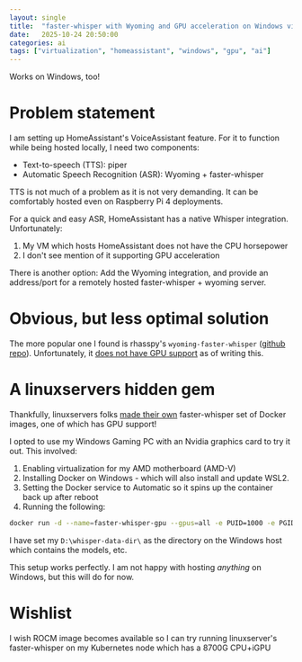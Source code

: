 ```yaml
---
layout: single
title:  "faster-whisper with Wyoming and GPU acceleration on Windows via Docker"
date:   2025-10-24 20:50:00
categories: ai
tags: ["virtualization", "homeassistant", "windows", "gpu", "ai"]
---
```


Works on Windows, too!

# Problem statement

I am setting up HomeAssistant's VoiceAssistant feature. For it to function while being hosted locally, I need two components:
* Text-to-speech (TTS): piper
* Automatic Speech Recognition (ASR): Wyoming + faster-whisper

TTS is not much of a problem as it is not very demanding. It can be comfortably hosted even on Raspberry Pi 4 deployments.

For a quick and easy ASR, HomeAssistant has a native Whisper integration. Unfortunately:
1. My VM which hosts HomeAssistant does not have the CPU horsepower
2. I don't see mention of it supporting GPU acceleration

There is another option: Add the Wyoming integration, and provide an address/port for a remotely hosted faster-whisper + wyoming server.

# Obvious, but less optimal solution

The more popular one I found is rhasspy's `wyoming-faster-whisper` ([github repo][rhasspy's wyoming-faster-whisper]). Unfortunately, it [does not have GPU support][lack of gpu support on rhasspy/wyoming-faster-whisper] as of writing this.

# A linuxservers hidden gem

Thankfully, linuxservers folks [made their own][linuxserver faster-whisper] faster-whisper set of Docker images, one of which has GPU support!

I opted to use my Windows Gaming PC with an Nvidia graphics card to try it out. This involved:
1. Enabling virtualization for my AMD motherboard (AMD-V)
2. Installing Docker on Windows - which will also install and update WSL2.
3. Setting the Docker service to Automatic so it spins up the container back up after reboot
4. Running the following:

```bash
docker run -d --name=faster-whisper-gpu --gpus=all -e PUID=1000 -e PGID=1000 -e TZ=Etc/UTC -e WHISPER_MODEL=turbo -e WHISPER_LANG=en -p 10300:10300 -v //d/whisper-data-dir:/config --restart unless-stopped lscr.io/linuxserver/faster-whisper:gpu
```

I have set my `D:\whisper-data-dir\` as the directory on the Windows host which contains the models, etc.

This setup works perfectly. I am not happy with hosting *anything* on Windows, but this will do for now.

# Wishlist
I wish ROCM image becomes available so I can try running linuxserver's faster-whisper on my Kubernetes node which has a 8700G CPU+iGPU

[rhasspy's wyoming-faster-whisper]: https://github.com/rhasspy/wyoming-faster-whisper
[lack of gpu support on rhasspy/wyoming-faster-whisper]: https://github.com/rhasspy/wyoming-faster-whisper/issues/35
[linuxserver faster-whisper]: https://docs.linuxserver.io/images/docker-faster-whisper/
